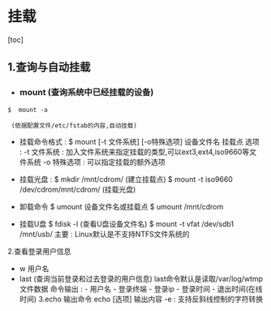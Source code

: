 # 挂载

[toc]



## 1.查询与自动挂载

  -  ### mount  (查询系统中已经挂载的设备)
    $  mount -a  
    
     (依据配置文件/etc/fstab的内容,自动挂载)
    
  - 挂载命令格式 :
    $ mount [-t 文件系统] [-o特殊选项] 设备文件名 挂载点
      选项 :
          -t 文件系统 : 加入文件系统来指定挂载的类型,可以ext3,ext4,iso9660等文件系统
          -o 特殊选项 : 可以指定挂载的额外选项
    
  - 挂载光盘 :
        $ mkdir /mnt/cdrom/  (建立挂载点)
        $ mount -t iso9660 /dev/cdrom/mnt/cdrom/   (挂载光盘)
      
  - 卸载命令
      $ umount 设备文件名或挂载点
      $ umount /mnt/cdrom
      
  - 挂载U盘
      $ fdisk -l   (查看U盘设备文件名)
      $ mount -t vfat /dev/sdb1 /mnt/usb/
        主要 : Linux默认是不支持NTFS文件系统的

2.查看登录用户信息
  - w 用户名
  - last  (查询当前登录和过去登录的用户信息)
      last命令默认是读取/var/log/wtmp文件数据
      命令输出 :
        - 用户名
        - 登录终端
        - 登录ip
        - 登录时间
        - 退出时间(在线时间)
3.echo 输出命令
      echo [选项] 输出内容
      -e : 支持反斜线控制的字符转换
